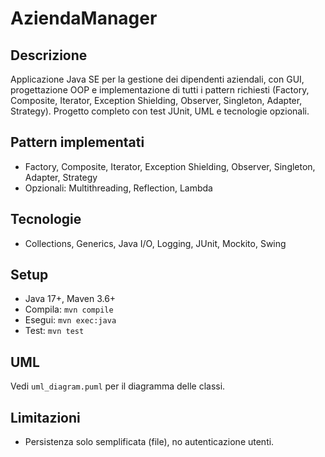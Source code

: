 # AziendaManager

## Descrizione
Applicazione Java SE per la gestione dei dipendenti aziendali, con GUI, progettazione OOP e implementazione di tutti i pattern richiesti (Factory, Composite, Iterator, Exception Shielding, Observer, Singleton, Adapter, Strategy). Progetto completo con test JUnit, UML e tecnologie opzionali.

## Pattern implementati
- Factory, Composite, Iterator, Exception Shielding, Observer, Singleton, Adapter, Strategy
- Opzionali: Multithreading, Reflection, Lambda

## Tecnologie
- Collections, Generics, Java I/O, Logging, JUnit, Mockito, Swing

## Setup
- Java 17+, Maven 3.6+
- Compila: `mvn compile`
- Esegui: `mvn exec:java`
- Test: `mvn test`

## UML
Vedi `uml_diagram.puml` per il diagramma delle classi.

## Limitazioni
- Persistenza solo semplificata (file), no autenticazione utenti.
